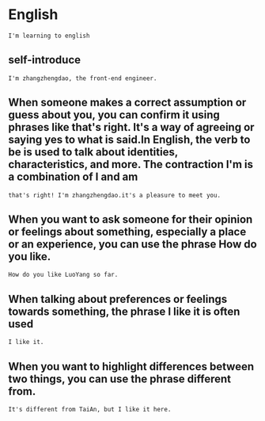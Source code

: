 # English

    I'm learning to english

## self-introduce

    I'm zhangzhengdao, the front-end engineer.

## When someone makes a correct assumption or guess about you, you can confirm it using phrases like that's right. It's a way of agreeing or saying yes to what is said.In English, the verb to be is used to talk about identities, characteristics, and more. The contraction I'm is a combination of I and am

    that's right! I'm zhangzhengdao.it's a pleasure to meet you.

## When you want to ask someone for their opinion or feelings about something, especially a place or an experience, you can use the phrase How do you like.

    How do you like LuoYang so far.

## When talking about preferences or feelings towards something, the phrase I like it is often used

    I like it.

## When you want to highlight differences between two things, you can use the phrase different from.

    It's different from TaiAn, but I like it here.
